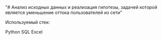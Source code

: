 "# Анализ исходных данных и реализация гипотезы, задачей которой является уменьшение оттока пользователей из сети"

Используемый стек:

Python
SQL
Excel


